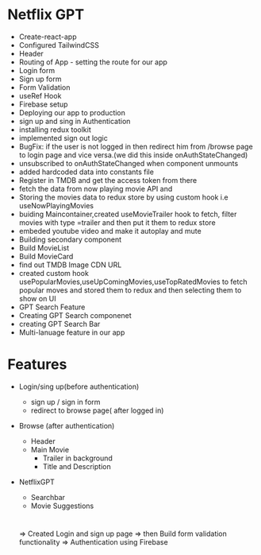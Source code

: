 # Netflix GPT

- Create-react-app
- Configured TailwindCSS
- Header
- Routing of App - setting the route for our app
- Login form
- Sign up form
- Form Validation
- useRef Hook
- Firebase setup
- Deploying our app to production
- sign up and sing in Authentication
- installing redux toolkit
- implemented sign out logic
- BugFix: if the user is not logged in then redirect him from /browse page to login page and vice versa.(we did this inside onAuthStateChanged)
- unsubscribed to onAuthStateChanged when component unmounts
- added hardcoded data into constants file
- Register in TMDB and get the access token from there
- fetch the data from now playing movie API and
- Storing the movies data to redux store by using custom hook i.e useNowPlayingMovies
- buiding Maincontainer,created useMovieTrailer hook to fetch, filter movies with type =trailer and then put it them to redux store
- embeded youtube video and make it autoplay and mute
- Building secondary component
- Build MovieList
- Build MovieCard
- find out TMDB Image CDN URL
- created custom hook usePopularMovies,useUpComingMovies,useTopRatedMovies to fetch popular moves and stored them to redux and then selecting them to show on UI
- GPT Search Feature
- Creating GPT Search componenet
- creating GPT Search Bar
- Multi-lanuage feature in our app

# Features

- Login/sing up(before authentication)

  - sign up / sign in form
  - redirect to browse page( after logged in)

- Browse (after authentication)

  - Header
  - Main Movie
    - Trailer in background
    - Title and Description

- NetflixGPT

  - Searchbar
  - Movie Suggestions

  #

  => Created Login and sign up page
  => then Build form validation functionality
  => Authentication using Firebase
